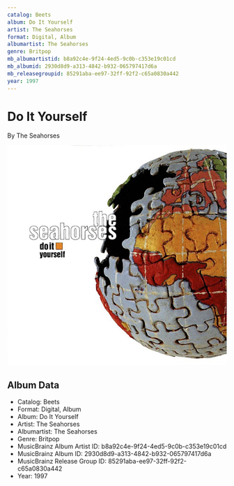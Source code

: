 ```yaml
---
catalog: Beets
album: Do It Yourself
artist: The Seahorses
format: Digital, Album
albumartist: The Seahorses
genre: Britpop
mb_albumartistid: b8a92c4e-9f24-4ed5-9c0b-c353e19c01cd
mb_albumid: 2930d8d9-a313-4842-b932-065797417d6a
mb_releasegroupid: 85291aba-ee97-32ff-92f2-c65a0830a442
year: 1997
---
```


# Do It Yourself

By The Seahorses

![](../../assets/beetscovers/The_Seahorses-Do_It_Yourself.jpg)

## Album Data

- Catalog: Beets
- Format: Digital, Album
- Album: Do It Yourself
- Artist: The Seahorses
- Albumartist: The Seahorses
- Genre: Britpop
- MusicBrainz Album Artist ID: b8a92c4e-9f24-4ed5-9c0b-c353e19c01cd
- MusicBrainz Album ID: 2930d8d9-a313-4842-b932-065797417d6a
- MusicBrainz Release Group ID: 85291aba-ee97-32ff-92f2-c65a0830a442
- Year: 1997

